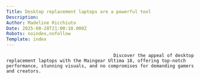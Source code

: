 ```yaml
---
Title: Desktop replacement laptops are a powerful tool
Description: 
Author: Madeline Ricchiuto
Date: 2025-08-28T21:00:18.000Z
Robots: noindex,nofollow
Template: index
---
```


                                            Discover the appeal of desktop replacement laptops with the Maingear Ultima 18, offering top-notch performance, stunning visuals, and no compromises for demanding gamers and creators.
                                        